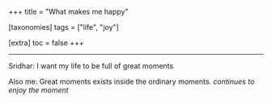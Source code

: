 +++
title = "What makes me happy"

[taxonomies]
tags = ["life", "joy"]

[extra]
toc = false 
+++

---

Sridhar: I want my life to be full of great moments

Also me: Great moments exists inside the ordinary moments. _continues to enjoy the moment_